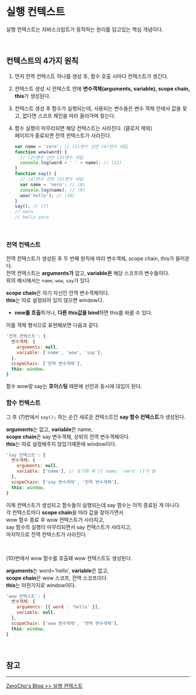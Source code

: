 # 실행 컨텍스트

실행 컨텍스트는 자바스크립트가 동작하는 원리를 담고있는 핵심 개념이다.

<br />

## **컨텍스트의 4가지 원칙**

1. 먼저 전역 컨텍스트 하나를 생성 후, 함수 호출 시마다 컨텍스트가 생긴다.
2. 컨텍스트 생성 시 컨텍스트 안에 **변수객체(arguments, variable), scope chain, this**가 생성된다.
3. 컨텍스트 생성 후 함수가 실행되는데, 사용되는 변수들은 변수 객체 안에서 값을 찾고, 없다면 스코프 체인을 따라 올라가며 찾는다.
4. 함수 실행이 마무리되면 해당 컨텍스트는 사라진다. (클로저 제외)  
   페이지가 종료되면 전역 컨텍스트가 사라진다.

   ```js
   var name = 'zero'; // (1)변수 선언 (6)변수 대입
   function wow(word) {
     // (2)변수 선언 (3)변수 대입
     console.log(word + ' ' + name); // (11)
   }
   function say() {
     // (4)변수 선언 (5)변수 대입
     var name = 'nero'; // (8)
     console.log(name); // (9)
     wow('hello'); // (10)
   }
   say(); // (7)
   // nero
   // hello zero
   ```

<br />

### **전역 컨텍스트**

전역 컨텍스트가 생성된 후 두 번째 원칙에 따라 변수객체, scope chain, this가 들어온다.  
전역 컨텍스트는 **arguments가** 없고, **variable은** 해당 스코프의 변수들이다.  
위의 예시에서는 `name`, `wow`, `say`가 있다.

**scope chain**은 자기 자신인 전역 변수객체이다.  
**this**는 따로 설정되어 있지 않으면 window다.

- **new를 호출**하거나, **다른 this값을 bind**하면 this를 바꿀 수 있다.

이를 객체 형식으로 표현해보면 다음과 같다.

```js
'전역 컨텍스트': {
  변수객체: {
    arguments: null,
    variable: ['name', 'wow', 'say'],
  },
  scopeChain: ['전역 변수객체'],
  this: window,
}
```

함수 wow랑 say는 **호이스팅** 때문에 선언과 동시에 대입이 된다.

### **함수 컨텍스트**

그 후 (7)번에서 `say();` 하는 순간 새로운 컨텍스트인 **say 함수 컨텍스트**가 생성된다.

**arguments**는 없고, **variable**은 name,  
**scope chain**은 say 변수객체, 상위의 전역 변수객체이다.  
**this**는 따로 설정해주지 않았기때문에 window이다.

```js
'say 컨텍스트': {
  변수객체: {
    arguments: null,
    variable: ['name'], // 초기화 후 [{ name: 'nero' }]가 됨
  },
  scopeChain: ['say 변수객체', '전역 변수객체'],
  this: window,
}
```

이제 컨텍스트가 생성되고 함수들이 실행되는데 say 함수는 아직 종료된 게 아니다.  
각 컨텍스트마다 **scope chain**을 따라 값을 찾아가면서  
wow 함수 종료 후 wow 컨텍스트가 사라지고,  
say 함수의 실행이 마무리되면서 say 컨텍스트가 사라지고,  
마지막으로 전역 컨텍스트가 사라진다.

<br />

(10)번에서 wow 함수를 호출돼 wow 컨텍스트도 생성된다.

**arguments**는 word='hello', **variable**은 없고,  
 **scope chain**은 wow 스코프, 전역 스코프이다.  
 **this**는 마찬가지로 window이다.

```js
'wow 컨텍스트': {
  변수객체: {
    arguments: [{ word : 'hello' }],
    variable: null,
  },
  scopeChain: ['wow 변수객체', '전역 변수객체'],
  this: window,
}
```

<br />

## **참고**

---

[ZeroCho's Blog >> 실행 컨텍스트](https://www.zerocho.com/category/JavaScript/post/5741d96d094da4986bc950a0)
